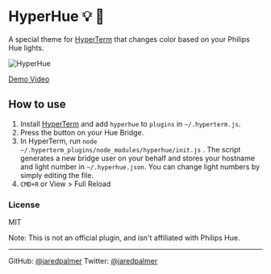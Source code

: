 # HyperHue 💡 🌈

A special theme for [HyperTerm](https://hyperterm.org) that changes color
based on your Philips Hue lights.

![HyperHue](https://cloud.githubusercontent.com/assets/4060187/16994601/0df397e2-4e76-11e6-92b5-2bad17a81860.gif)

[Demo Video](https://twitter.com/jaredpalmer/status/755539489242611712)

## How to use

1. Install [HyperTerm](https://hyperterm.org) and add `hyperhue`
to `plugins` in `~/.hyperterm.js`.
2. Press the button on your Hue Bridge.
3. In HyperTerm, run `node ~/.hyperterm_plugins/node_modules/hyperhue/init.js` . The script generates a new bridge user on your behalf and stores your hostname and light number in `~/.hyperhue.json`. You can change light numbers by simply editing the file.
4. `CMD+R` or View > Full Reload

### License 
MIT

Note: This is not an official plugin, and isn't affiliated with Philips Hue.

---
GitHub: <a href="https://github.com/jaredpalmer">@jaredpalmer</a>
Twitter: <a href="https://twitter.com/jaredpalmer">@jaredpalmer</a>
